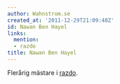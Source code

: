 ```yaml
---
author: Wahnstrom.se
created_at: '2011-12-29T21:09:48Z'
id: Nawan Ben Hayel
links:
  mention:
  - razdo
title: Nawan Ben Hayel
---
```


Flerårig mästare i [razdo].

  [razdo]: razdo